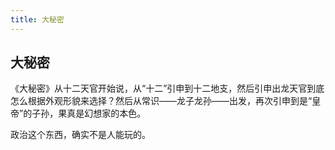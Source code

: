 ```yaml
---
title: 大秘密
---
```


## 大秘密

《大秘密》从十二天官开始说，从“十二”引申到十二地支，然后引申出龙天官到底怎么根据外观形貌来选择？然后从常识——龙子龙孙——出发，再次引申到是“皇帝”的子孙，果真是幻想家的本色。

政治这个东西，确实不是人能玩的。